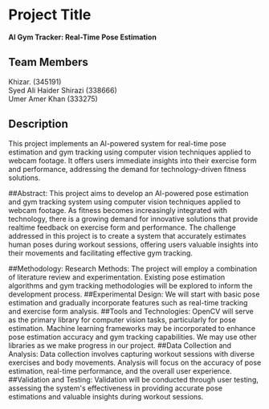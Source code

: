 # Project Title

**AI Gym Tracker: Real-Time Pose Estimation**

## Team Members
Khizar. (345191)  
Syed Ali Haider Shirazi (338666)  
Umer Amer Khan (333275)


## Description

This project implements an AI-powered system for real-time pose estimation and gym tracking using computer vision techniques applied to webcam footage. It offers users immediate insights into their exercise form and performance, addressing the demand for technology-driven fitness solutions.

##Abstract:
This project aims to develop an AI-powered pose estimation and gym tracking system using computer vision techniques applied to webcam footage. As fitness becomes increasingly integrated with technology, there is a growing demand for innovative solutions that provide realtime feedback on exercise form and performance. The challenge addressed in this project is to create a system that accurately estimates human poses during workout sessions, offering users valuable insights into their movements and facilitating effective gym tracking.

##Methodology:
Research Methods:
The project will employ a combination of literature review and experimentation. Existing pose estimation algorithms and gym tracking methodologies will be explored to inform the development process.
##Experimental Design:
We will start with basic pose estimation and gradually incorporate features such as real-time tracking and exercise form analysis.
##Tools and Technologies:
OpenCV will serve as the primary library for computer vision tasks, particularly for pose estimation. Machine learning frameworks may be incorporated to enhance pose estimation accuracy and gym tracking capabilities. We may use other libraries as we make progress in our project.
##Data Collection and Analysis:
Data collection involves capturing workout sessions with diverse exercises and body movements. Analysis will focus on the accuracy of pose estimation, real-time performance, and the overall user experience.
##Validation and Testing:
Validation will be conducted through user testing, assessing the system's effectiveness in providing accurate pose estimations and valuable insights during workout sessions. 
